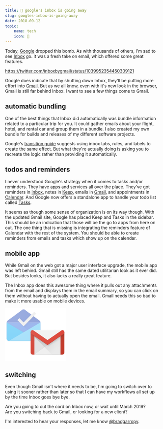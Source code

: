 ```yaml
---
title: 📧 google's inbox is going away
slug: googles-inbox-is-going-away
date: 2018-09-12
topic:
    name: tech
    icon: 🔌
---
```


Today, [Google][1] dropped this bomb. As with thousands of others, I'm sad to see [Inbox][2] go. It was a fresh take on email, which offered some great features.

https://twitter.com/inboxbygmail/status/1039952354450309121

Google does indicate that by shutting down Inbox, they'll be putting more effort into [Gmail][3]. But as we all know, even with it's new look in the browser, Gmail is still far behind Inbox. I want to see a few things come to Gmail.

## automatic bundling

One of the best things that Inbox did automatically was bundle information related to a particular trip for you. It could gather emails about your flight, hotel, and rental car and group them in a bundle. I also created my own bundle for builds and releases of my different software projects.

Google's [transition guide][4] suggests using inbox tabs, rules, and labels to create the same effect. But what they're actually doing is asking you to recreate the logic rather than providing it automatically.

## todos and reminders

I never understood Google's strategy when it comes to tasks and/or reminders. They have apps and services all over the place. They've got reminders in [Inbox][2], notes in [Keep][5], emails in [Gmail][3], and appointments in [Calendar][6]. And Google now offers a standalone app to handle your todo list called [Tasks][7].

It seems as though some sense of organization is on its way though. With the updated Gmail site, Google has placed Keep and Tasks in the sidebar. This should be an indication that those will be the go to apps from here on out. The one thing that is missing is integrating the reminders feature of Calendar with the rest of the system. You should be able to create reminders from emails and tasks which show up on the calendar.

## mobile app

While Gmail on the web got a major user interface upgrade, the mobile app was left behind. Gmail still has the same dated utilitarian look as it ever did. But besides looks, it also lacks a really great feature.

The Inbox app does this awesome thing where it pulls out any attachments from the email and displays them in the email summary, so you can click on them without having to actually open the email. Gmail needs this so bad to make it more usable on mobile devices.

![Inbox & Gmail][8]

## switching

Even though Gmail isn't where it needs to be, I'm going to switch over to using it sooner rather than later so that I can have my workflows all set up by the time Inbox goes bye bye.

Are you going to cut the cord on Inbox now, or wait until March 2019?  
Are you switching back to Gmail, or looking for a new client?

I'm interested to hear your responses, let me know [@bradgarropy][9].

[1]: https://www.google.com/about/products/
[2]: https://inbox.google.com/
[3]: https://gmail.com/
[4]: https://support.google.com/inbox/answer/9117840
[5]: http://keep.google.com/
[6]: https://calendar.google.com
[7]: https://play.google.com/store/apps/details?id=com.google.android.apps.tasks
[8]: images/inbox-gmail.png
[9]: https://twitter.com/bradgarropy
